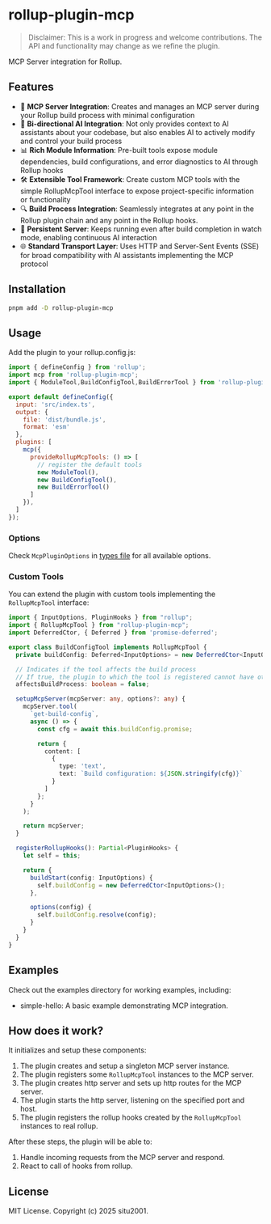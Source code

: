 # rollup-plugin-mcp

> Disclaimer: This is a work in progress and welcome contributions. The API and functionality may change as we refine the plugin.

MCP Server integration for Rollup.

## Features

- 🚀 **MCP Server Integration**: Creates and manages an MCP server during your Rollup build process with minimal configuration
- 🧩 **Bi-directional AI Integration**: Not only provides context to AI assistants about your codebase, but also enables AI to actively modify and control your build process
- 📊 **Rich Module Information**: Pre-built tools expose module dependencies, build configurations, and error diagnostics to AI through Rollup hooks
- 🛠️ **Extensible Tool Framework**: Create custom MCP tools with the simple RollupMcpTool interface to expose project-specific information or functionality
- 🔍 **Build Process Integration**: Seamlessly integrates at any point in the Rollup plugin chain and any point in the Rollup hooks.
- 🔄 **Persistent Server**: Keeps running even after build completion in watch mode, enabling continuous AI interaction
- 🌐 **Standard Transport Layer**: Uses HTTP and Server-Sent Events (SSE) for broad compatibility with AI assistants implementing the MCP protocol

## Installation

```bash
pnpm add -D rollup-plugin-mcp
```

## Usage

Add the plugin to your rollup.config.js:

```js
import { defineConfig } from 'rollup';
import mcp from 'rollup-plugin-mcp';
import { ModuleTool,BuildConfigTool,BuildErrorTool } from 'rollup-plugin-mcp/tools'

export default defineConfig({
  input: 'src/index.ts',
  output: {
    file: 'dist/bundle.js',
    format: 'esm'
  },
  plugins: [
    mcp({
      provideRollupMcpTools: () => [
        // register the default tools
        new ModuleTool(),
        new BuildConfigTool(),
        new BuildErrorTool()
      ]
    }),
  ]
});
```

### Options

Check `McpPluginOptions` in [types file](./lib/src/types.ts) for all available options.

### Custom Tools

You can extend the plugin with custom tools implementing the `RollupMcpTool` interface:

```typescript
import { InputOptions, PluginHooks } from "rollup";
import { RollupMcpTool } from "rollup-plugin-mcp";
import DeferredCtor, { Deferred } from 'promise-deferred';

export class BuildConfigTool implements RollupMcpTool {
  private buildConfig: Deferred<InputOptions> = new DeferredCtor<InputOptions>();

  // Indicates if the tool affects the build process
  // If true, the plugin to which the tool is registered cannot have other plugins registered.
  affectsBuildProcess: boolean = false;

  setupMcpServer(mcpServer: any, options?: any) {
    mcpServer.tool(
      `get-build-config`,
      async () => {
        const cfg = await this.buildConfig.promise;

        return {
          content: [
            {
              type: 'text',
              text: `Build configuration: ${JSON.stringify(cfg)}`
            }
          ]
        };
      }
    );

    return mcpServer;
  }

  registerRollupHooks(): Partial<PluginHooks> {
    let self = this;

    return {
      buildStart(config: InputOptions) {
        self.buildConfig = new DeferredCtor<InputOptions>();
      },

      options(config) {
        self.buildConfig.resolve(config);
      }
    }
  }
}
```

## Examples

Check out the examples directory for working examples, including:

- simple-hello: A basic example demonstrating MCP integration.

## How does it work?

It initializes and setup these components:

1. The plugin creates and setup a singleton MCP server instance.
2. The plugin registers some `RollupMcpTool` instances to the MCP server.
3. The plugin creates http server and sets up http routes for the MCP server.
4. The plugin starts the http server, listening on the specified port and host.
5. The plugin registers the rollup hooks created by the `RollupMcpTool` instances to real rollup.

After these steps, the plugin will be able to:

1. Handle incoming requests from the MCP server and respond.
2. React to call of hooks from rollup.

## License

MIT License. Copyright (c) 2025 situ2001.
